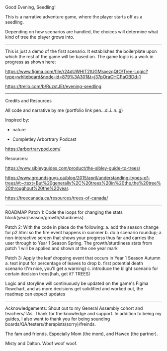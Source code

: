 Good Evening, Seedling!

This is a narrative adventure game, where the player starts off as a seedling.

Depending on how scenarios are handled, the choices will determine what kind of tree the player grows into.

* * * * * * * * 

This is just a demo of the first scenario. It establishes the boilerplate upon which the rest of the game will be based on. The game logic is a work in progress as shown here:


https://www.figma.com/file/r24dUWHIT2tUGMsxezqQtO/Tree-Logic?type=whiteboard&node-id=879%3A301&t=j37pOraCHCPaOBDd-1

https://trello.com/b/RuzstJEt/evening-seedling


*****

Credits and Resources

All code and narrative by me (portfolio link pen...d..i..n..g)

Inspired by:

 - nature

 - Completley Arbortrary Podcast

https://arbortrarypod.com/

Resources: 

https://www.sibleyguides.com/product/the-sibley-guide-to-trees/


https://www.groundsguys.ca/blog/2015/april/understanding-types-of-trees/#:~:text=But%20generally%2C%20trees%20in%20the,the%20tree%20throughout%20the%20year.

https://treecanada.ca/resources/trees-of-canada/


******

ROADMAP
Patch 1: Code the loops for changing the stats block(year/season/growth/sturdiness)

Patch 2: With the code in place do the following:
    a. add the season change for p2.html so the fire event happens in summer
    b. do a scenario roundup; a non-interactive screen that shows your progress thus far and carries the user through to Year 1 Season Spring. The growth/sturdiness stats from patch 1 will be applied and shown at the one year mark

Patch 3: Apply the leaf dropping event that occurs in Year 1 Season Autumn
    a. text input for percentage of leaves to drop
    b. first potential death scenario (I'm nice, you'll get a warning)
    c. introduce the blight scenario for certain decision trees(hah, get it? TREES)

Logic and storyline will continuously be updated on the game's Figma flowchart, and as more decisions get solidified and worked out, the roadmap can expect updates

******

Acknowledgements:
Shout out to my General Assembly cohort and teachers/TAs. Thank for the knowledge and support. In addition to being my guides, I also want to thank you for being sounding boards/QA/testers/therapists(sorry)/freinds.

The fam and friends. Especially Mom (the mom), and Hawco (the partner).

Misty and Dalton. Woof woof woof.
